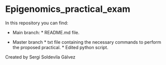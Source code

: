 # Epigenomics_practical_exam
In this repository you can find:
* Main branch:
      * README.md file.
      
* Master branch
      * txt file containing the necessary commands to perform the proposed practical.
      * Edited python script.
      
Created by Sergi Soldevila Gálvez
